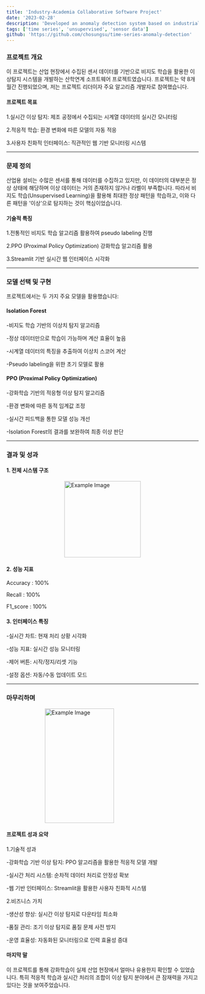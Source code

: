 ```yaml
---
title: 'Industry-Academia Collaborative Software Project'
date: '2023-02-28'
description: 'Developed an anomaly detection system based on industrial sensor data'
tags: ['time series', 'unsupervised', 'sensor data']
github: 'https://github.com/chosungsu/time-series-anomaly-detection'
---
```


### 프로젝트 개요
이 프로젝트는 산업 현장에서 수집된 센서 데이터를 기반으로 비지도 학습을 활용한 이상탐지 시스템을 개발하는 산학연계 소프트웨어 프로젝트였습니다. 프로젝트는 약 8개월간 진행되었으며, 저는 프로젝트 리더이자 주요 알고리즘 개발자로 참여했습니다.

#### 프로젝트 목표
1.실시간 이상 탐지: 제조 공정에서 수집되는 시계열 데이터의 실시간 모니터링

2.적응적 학습: 환경 변화에 따른 모델의 자동 적응

3.사용자 친화적 인터페이스: 직관적인 웹 기반 모니터링 시스템

---

### 문제 정의
산업용 설비는 수많은 센서를 통해 데이터를 수집하고 있지만, 이 데이터의 대부분은 정상 상태에 해당하며 이상 데이터는 거의 존재하지 않거나 라벨이 부족합니다. 따라서 비지도 학습(Unsupervised Learning)을 활용해 최대한 정상 패턴을 학습하고, 이와 다른 패턴을 '이상'으로 탐지하는 것이 핵심이었습니다.

#### 기술적 특징
1.전통적인 비지도 학습 알고리즘 활용하여 pseudo labeling 진행

2.PPO (Proximal Policy Optimization) 강화학습 알고리즘 활용

3.Streamlit 기반 실시간 웹 인터페이스 시각화

---

### 모델 선택 및 구현
프로젝트에서는 두 가지 주요 모델을 활용했습니다:

#### Isolation Forest

-비지도 학습 기반의 이상치 탐지 알고리즘

-정상 데이터만으로 학습이 가능하며 계산 효율이 높음

-시계열 데이터의 특징을 추출하여 이상치 스코어 계산

-Pseudo labeling을 위한 초기 모델로 활용

#### PPO (Proximal Policy Optimization)

-강화학습 기반의 적응형 이상 탐지 알고리즘

-환경 변화에 따른 동적 임계값 조정

-실시간 피드백을 통한 모델 성능 개선

-Isolation Forest의 결과를 보완하여 최종 이상 판단

---

### 결과 및 성과

#### 1. 전체 시스템 구조

<img src="https://velog.velcdn.com/images/devjo/post/77edf257-b927-4104-90e4-4a56907fe9cf/image.png" alt="Example Image" style="display: block; margin: 0 auto; height:200;" />

#### 2. 성능 지표

Accuracy : 100%

Recall : 100%

F1_score : 100%

#### 3. 인터페이스 특징

-실시간 차트: 현재 처리 상황 시각화

-성능 지표: 실시간 성능 모니터링

-제어 버튼: 시작/정지/리셋 기능

-설정 옵션: 자동/수동 업데이트 모드

---

### 마무리하며

<img src="https://velog.velcdn.com/images/devjo/post/52407ba7-f7c2-4575-96fe-92f52e7f5fa0/image.png" alt="Example Image" style="display: block; margin: 0 auto; width:60%; height:300;" />

#### 프로젝트 성과 요약

1.기술적 성과

-강화학습 기반 이상 탐지: PPO 알고리즘을 활용한 적응적 모델 개발

-실시간 처리 시스템: 순차적 데이터 처리로 안정성 확보

-웹 기반 인터페이스: Streamlit을 활용한 사용자 친화적 시스템

2.비즈니스 가치

-생산성 향상: 실시간 이상 탐지로 다운타임 최소화

-품질 관리: 조기 이상 탐지로 품질 문제 사전 방지

-운영 효율성: 자동화된 모니터링으로 인력 효율성 증대

#### 마지막 말

이 프로젝트를 통해 강화학습이 실제 산업 현장에서 얼마나 유용한지 확인할 수 있었습니다. 특히 적응적 학습과 실시간 처리의 조합이 이상 탐지 분야에서 큰 잠재력을 가지고 있다는 것을 보여주었습니다.